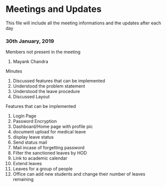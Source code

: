 # Meetings and Updates

This file will include all the meeting informations and the updates after each day

### 30th January, 2019

Members not present in the meeting

1. Mayank Chandra

Minutes

1. Discussed features that can be implemented
2. Understood the problem statement
3. Understood the leave procedure
4. Discussed Layout

Features that can be implemented

1. Login Page
2. Password Encryption
3. Dashboard/Home page with profile pic
4. document upload for medical leave
5. display leave status
6. Send status mail
7. Mail incase of forgetting password
8. Filter the sanctioned leaves by HOD
9. Link to academic calendar
10. Extend leaves
11. Leaves for a group of people
12. Office can add new students and change their number of leaves remaining


